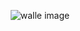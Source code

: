 
<div style="text-align: center;" >

![walle image](https://facile-one.vercel.app/api/og?level=3&commits=13&health=60)

</div>
    
